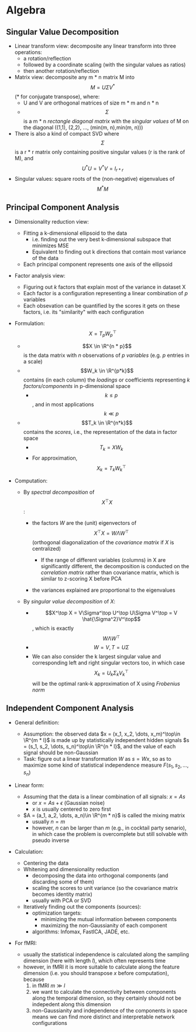 # Algebra

## Singular Value Decomposition

- Linear transform view: decomposite any linear transform into three operations:
  - a rotation/reflection
  - followed by a coordinate scaling (with the singular values as ratios)
  - then another rotation/reflection
- Matrix view: decomposite any m * n matrix M into $$M = U\Sigma V^*$$ (\* for conjugate transpose), where:
  - U and V are orthogonal matrices of size m * m and n * n
  - $$\Sigma$$ is a m * n *rectangle diagonal matrix* with the *singular values* of M on the diagonal ((1,1), (2,2), ..., (min(m, n),min(m, n)))
- There is also a kind of compact SVD where $$\Sigma$$ is a r * r matrix only containing positive singular values (r is the rank of M), and $$U^*U = V^*V = I_{r * r}$$
- Singular values: square roots of the (non-negative) eigenvalues of $$M^*M$$

## Principal Component Analysis

- Dimensionality reduction view:

  - Fitting a k-dimensional ellipsoid to the data
    - i.e. finding out the very best k-dimensional subspace that minimizes MSE
    - Equivalent to finding out k directions that contain most variance of the data
  - Each principal component represents one axis of the ellipsoid

- Factor analysis view:

  - Figuring out *k* factors that explain most of the variance in dataset X
  - Each factor is a configuration representing a linear combination of *p* variables
  - Each obsevation can be quantified by the scores it gets on these factors, i.e. its "similarity" with each configuration

- Formulation: $$X = T_pW_p^\top$$

  - $$X \in \R^{n * p}$$ is the data matrix with *n* observations of *p* *variables* (e.g. *p* entries in a scale)
  - $$W_k \in \R^{p*k}$$ contains (in each column) the *loadings* or coefficients representing *k* *factors/components* in p-dimensional space
    - $$k \le p$$, and in most applications $$k \ll p$$
  - $$T_k \in \R^{n*k}$$ contains the *scores*, i.e., the representation of the data in factor space
    - $$T_k = XW_k$$
    - For approximation, $$X_k = T_kW_k^\top$$

- Computation:

  - By *spectral decomposition* of $$X^\top X$$:

    - the factors *W* are the (unit) eigenvectors of $$X^\top X = W\Lambda W^\top$$ (orthogonal diagonalization of the *covariance matrix* if *X* is centralized)
      - If the range of different variables (columns) in X are significantly different, the decomposition is conducted on the *correlation matrix* rather than covariance matrix, which is similar to z-scoring X before PCA

    - the variances explained are proportional to the eigenvalues

  - By *singular value decomposition* of *X*:

    - $$X^\top X = V\Sigma^\top U^\top U\Sigma V^\top = V \hat{\Sigma^2}V^\top$$, which is exactly $$W\Lambda W^\top$$
    - $$W = V, T = U\Sigma$$
    - We can also consider the k largest singular value and corresponding left and right singular vectors too, in which case $$X_k = U_k\Sigma_kV_k^\top$$ will be the optimal rank-k approximation of X using *Frobenius norm*

## Independent Component Analysis

- General definition:
  - Assumption: the observed data $x = (x_1, x_2, \dots, x_m)^\top\in \R^{m * l}$ is made up by statistically independent hidden signals $s = (s_1, s_2, \dots, s_n)^\top\in \R^{n * l}$, and the value of each signal should be non-Gaussian
  - Task: figure out a linear transformation $W$ as $s = Wx$, so as to maximize some kind of statistical independence measure $F(s_1, s_2, \dots, s_n)$
- Linear form:
  - Assuming that the data is a linear combination of all signals: $x = As$
    - or $x = As + \epsilon$ (Gaussian noise)
    - $x$ is usually centered to zero first
  - $A = (a_1, a_2, \dots, a_n)\in \R^{m * n}$ is called the mixing matrix
    - usually $n = m$
    - however, $n$ can be larger than $m$ (e.g., in cocktail party senario), in which case the problem is overcomplete but still solvable with pseudo inverse
- Calculation:
  - Centering the data
  - Whitening and dimensionality reduction
    - decomposing the data into orthogonal components (and discarding some of them)
    - scaling the scores to unit variance (so the covariance matrix becomes identity matrix)
    - usually with PCA or SVD
  - Iteratively finding out the components (sources):
    - optimization targets:
      - minimizing the mutual information between components
      - maximizing the non-Gaussianity of each component
    - algorithms: Infomax, FastICA, JADE, etc.

- For fMRI:
  - usually the statistical independence is calculated along the sampling dimension (here with length $l$), which often represents time
  - however, in fMRI it is more suitable to calculate along the feature dimension (i.e. you should transpose $x$ before computation), because
    1. in fMRI $m \gg l$
    2. we want to calculate the connectivity between components along the temporal dimension, so they certainly should not be indepedent along this dimension
    3. non-Gaussianity and independence of the components in space means we can find more distinct and interpretable network configurations

